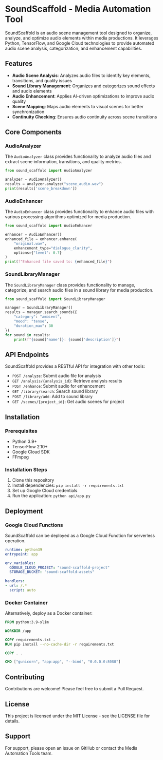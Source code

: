 # SoundScaffold - Media Automation Tool

SoundScaffold is an audio scene management tool designed to organize, analyze, and optimize audio elements within media productions. It leverages Python, TensorFlow, and Google Cloud technologies to provide automated audio scene analysis, categorization, and enhancement capabilities.

## Features

- **Audio Scene Analysis**: Analyzes audio files to identify key elements, transitions, and quality issues
- **Sound Library Management**: Organizes and categorizes sound effects and audio elements
- **Audio Enhancement**: Applies AI-driven optimizations to improve audio quality
- **Scene Mapping**: Maps audio elements to visual scenes for better synchronization
- **Continuity Checking**: Ensures audio continuity across scene transitions

## Core Components

### AudioAnalyzer

The `AudioAnalyzer` class provides functionality to analyze audio files and extract scene information, transitions, and quality metrics.

```python
from sound_scaffold import AudioAnalyzer

analyzer = AudioAnalyzer()
results = analyzer.analyze("scene_audio.wav")
print(results['scene_breakdown'])
```

### AudioEnhancer

The `AudioEnhancer` class provides functionality to enhance audio files with various processing algorithms optimized for media production.

```python
from sound_scaffold import AudioEnhancer

enhancer = AudioEnhancer()
enhanced_file = enhancer.enhance(
    "original.wav", 
    enhancement_type="dialogue_clarity",
    options={"level": 0.7}
)
print(f"Enhanced file saved to: {enhanced_file}")
```

### SoundLibraryManager

The `SoundLibraryManager` class provides functionality to manage, categorize, and search audio files in a sound library for media production.

```python
from sound_scaffold import SoundLibraryManager

manager = SoundLibraryManager()
results = manager.search_sounds({
    "category": "ambient",
    "mood": "tense",
    "duration_max": 30
})
for sound in results:
    print(f"{sound['name']}: {sound['description']}")
```

## API Endpoints

SoundScaffold provides a RESTful API for integration with other tools:

- `POST /analyze`: Submit audio file for analysis
- `GET /analysis/{analysis_id}`: Retrieve analysis results
- `POST /enhance`: Submit audio for enhancement
- `GET /library/search`: Search sound library
- `POST /library/add`: Add to sound library
- `GET /scenes/{project_id}`: Get audio scenes for project

## Installation

### Prerequisites

- Python 3.9+
- TensorFlow 2.10+
- Google Cloud SDK
- FFmpeg

### Installation Steps

1. Clone this repository
2. Install dependencies: `pip install -r requirements.txt`
3. Set up Google Cloud credentials
4. Run the application: `python api/app.py`

## Deployment

### Google Cloud Functions

SoundScaffold can be deployed as a Google Cloud Function for serverless operation.

```yaml
runtime: python39
entrypoint: app

env_variables:
  GOOGLE_CLOUD_PROJECT: "sound-scaffold-project"
  STORAGE_BUCKET: "sound-scaffold-assets"
  
handlers:
- url: /.*
  script: auto
```

### Docker Container

Alternatively, deploy as a Docker container:

```dockerfile
FROM python:3.9-slim

WORKDIR /app

COPY requirements.txt .
RUN pip install --no-cache-dir -r requirements.txt

COPY . .

CMD ["gunicorn", "app:app", "--bind", "0.0.0.0:8080"]
```

## Contributing

Contributions are welcome! Please feel free to submit a Pull Request.

## License

This project is licensed under the MIT License - see the LICENSE file for details.

## Support

For support, please open an issue on GitHub or contact the Media Automation Tools team.
